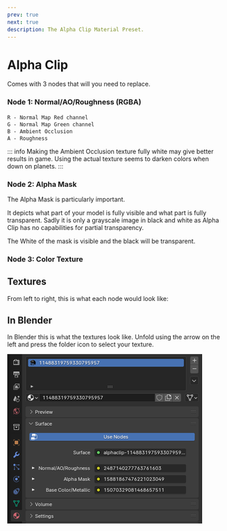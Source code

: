 ```yaml
---
prev: true
next: true
description: The Alpha Clip Material Preset.
---
```


# Alpha Clip
Comes with 3 nodes that will you need to replace.

### Node 1: Normal/AO/Roughness (RGBA)
	R - Normal Map Red channel
	G - Normal Map Green channel
	B - Ambient Occlusion
	A - Roughness

::: info
Making the Ambient Occlusion texture fully white may give better results in game. Using the actual texture seems to darken colors when down on planets.
:::

### Node 2: Alpha Mask
The Alpha Mask is particularly important.

It depicts what part of your model is fully visible and what part is fully transparent. Sadly it is only a grayscale image in black and white as Alpha Clip has no capabilities for partial transparency. 

The White of the mask is visible and the black will be transparent.

### Node 3: Color Texture

## Textures
From left to right, this is what each node would look like:

## In Blender
In Blender this is what the textures look like. Unfold using the arrow on the left and press the folder icon to select your texture.

![Alpha Clip Blender Preview](../public/images/alphaclip-material/alphaclip-blender.png)